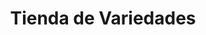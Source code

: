 ---
title: "Tienda de Variedades"
url: /ciudad-satelite/tienda-de-variedades-calle-22-c/
shop: Lebensmittel
---